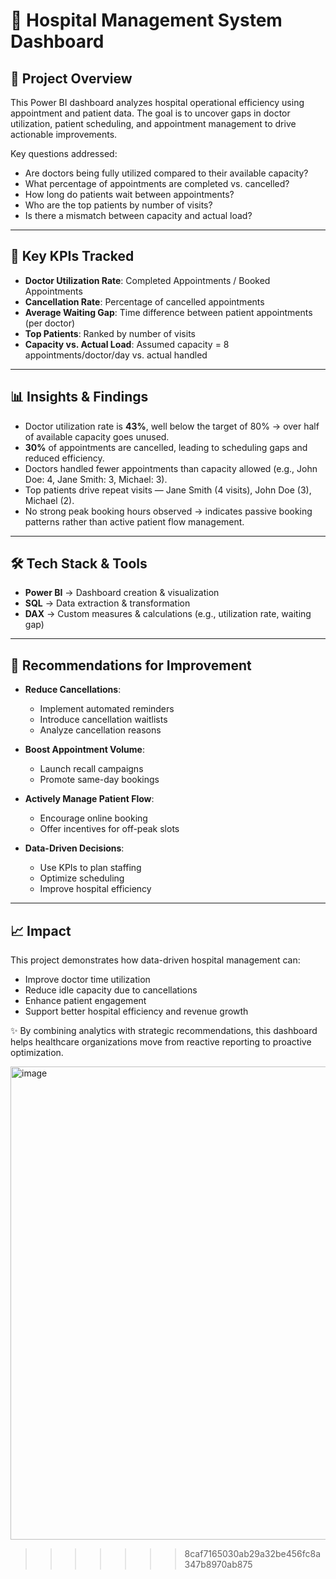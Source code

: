 # 🏥 Hospital Management System Dashboard

## 📌 Project Overview

This Power BI dashboard analyzes hospital operational efficiency using appointment and patient data. The goal is to uncover gaps in doctor utilization, patient scheduling, and appointment management to drive actionable improvements.

Key questions addressed:
- Are doctors being fully utilized compared to their available capacity?
- What percentage of appointments are completed vs. cancelled?
- How long do patients wait between appointments?
- Who are the top patients by number of visits?
- Is there a mismatch between capacity and actual load?

---

## 🎯 Key KPIs Tracked

- **Doctor Utilization Rate**: Completed Appointments / Booked Appointments  
- **Cancellation Rate**: Percentage of cancelled appointments  
- **Average Waiting Gap**: Time difference between patient appointments (per doctor)  
- **Top Patients**: Ranked by number of visits  
- **Capacity vs. Actual Load**: Assumed capacity = 8 appointments/doctor/day vs. actual handled  

---

## 📊 Insights & Findings

- Doctor utilization rate is **43%**, well below the target of 80% → over half of available capacity goes unused.
- **30%** of appointments are cancelled, leading to scheduling gaps and reduced efficiency.
- Doctors handled fewer appointments than capacity allowed (e.g., John Doe: 4, Jane Smith: 3, Michael: 3).
- Top patients drive repeat visits — Jane Smith (4 visits), John Doe (3), Michael (2).
- No strong peak booking hours observed → indicates passive booking patterns rather than active patient flow management.

---

## 🛠️ Tech Stack & Tools

- **Power BI** → Dashboard creation & visualization  
- **SQL** → Data extraction & transformation  
- **DAX** → Custom measures & calculations (e.g., utilization rate, waiting gap)  

---

## 🚀 Recommendations for Improvement

- **Reduce Cancellations**:  
  - Implement automated reminders  
  - Introduce cancellation waitlists  
  - Analyze cancellation reasons  

- **Boost Appointment Volume**:  
  - Launch recall campaigns  
  - Promote same-day bookings  

- **Actively Manage Patient Flow**:  
  - Encourage online booking  
  - Offer incentives for off-peak slots  

- **Data-Driven Decisions**:  
  - Use KPIs to plan staffing  
  - Optimize scheduling  
  - Improve hospital efficiency  

---

## 📈 Impact

This project demonstrates how data-driven hospital management can:
- Improve doctor time utilization  
- Reduce idle capacity due to cancellations  
- Enhance patient engagement  
- Support better hospital efficiency and revenue growth  

✨ By combining analytics with strategic recommendations, this dashboard helps healthcare organizations move from reactive reporting to proactive optimization.

<img width="1211" height="757" alt="image" src="https://github.com/user-attachments/assets/fb792f2b-1852-493e-8369-8b1fb42ebd9c" />



>>>>>>> 8caf7165030ab29a32be456fc8a347b8970ab875
